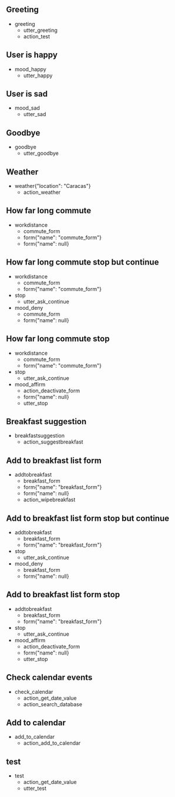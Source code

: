 ## Greeting
* greeting
    - utter_greeting
    - action_test

## User is happy
* mood_happy
    - utter_happy
    
## User is sad
* mood_sad
    - utter_sad

## Goodbye
* goodbye
    - utter_goodbye
    
## Weather
* weather{"location": "Caracas"}
    - action_weather

## How far long commute
* workdistance
    - commute_form
    - form{"name": "commute_form"}
    - form{"name": null}

## How far long commute stop but continue
* workdistance
    - commute_form
    - form{"name": "commute_form"}
* stop
    - utter_ask_continue
* mood_deny
    - commute_form
    - form{"name": null}

## How far long commute stop
* workdistance
    - commute_form
    - form{"name": "commute_form"}
* stop
    - utter_ask_continue
* mood_affirm
    - action_deactivate_form
    - form{"name": null}
    - utter_stop

## Breakfast suggestion
* breakfastsuggestion
    - action_suggestbreakfast

## Add to breakfast list form
* addtobreakfast
    - breakfast_form
    - form{"name": "breakfast_form"}
    - form{"name": null}
    - action_wipebreakfast

## Add to breakfast list form stop but continue
* addtobreakfast
    - breakfast_form
    - form{"name": "breakfast_form"}
* stop
    - utter_ask_continue
* mood_deny
    - breakfast_form
    - form{"name": null}
    
## Add to breakfast list form stop
* addtobreakfast
    - breakfast_form
    - form{"name": "breakfast_form"}
* stop
    - utter_ask_continue
* mood_affirm
    - action_deactivate_form
    - form{"name": null}
    - utter_stop

## Check calendar events
* check_calendar
    - action_get_date_value
    - action_search_database
    
## Add to calendar
* add_to_calendar
    - action_add_to_calendar

## test
* test
    - action_get_date_value
    - utter_test

